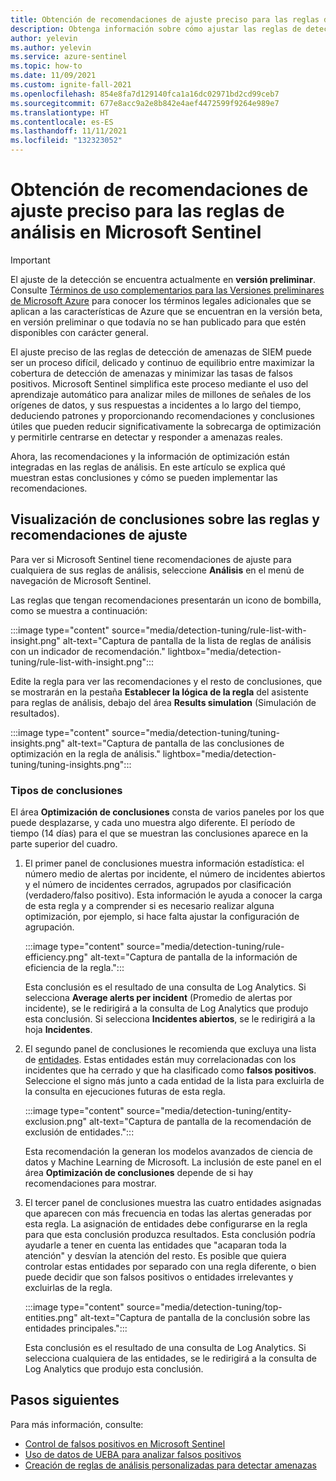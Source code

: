 ```yaml
---
title: Obtención de recomendaciones de ajuste preciso para las reglas de análisis en Microsoft Sentinel
description: Obtenga información sobre cómo ajustar las reglas de detección de amenazas en Microsoft Sentinel mediante el uso de recomendaciones generadas automáticamente para reducir los falsos positivos y, al mismo tiempo, mantener la cobertura de detección de amenazas.
author: yelevin
ms.author: yelevin
ms.service: azure-sentinel
ms.topic: how-to
ms.date: 11/09/2021
ms.custom: ignite-fall-2021
ms.openlocfilehash: 854e8fa7d129140fca1a16dc02971bd2cd99ceb7
ms.sourcegitcommit: 677e8acc9a2e8b842e4aef4472599f9264e989e7
ms.translationtype: HT
ms.contentlocale: es-ES
ms.lasthandoff: 11/11/2021
ms.locfileid: "132323052"
---
```

# <a name="get-fine-tuning-recommendations-for-your-analytics-rules-in-microsoft-sentinel"></a>Obtención de recomendaciones de ajuste preciso para las reglas de análisis en Microsoft Sentinel

> [!IMPORTANT]
>
> El ajuste de la detección se encuentra actualmente en **versión preliminar**. Consulte [Términos de uso complementarios para las Versiones preliminares de Microsoft Azure](https://azure.microsoft.com/support/legal/preview-supplemental-terms/) para conocer los términos legales adicionales que se aplican a las características de Azure que se encuentran en la versión beta, en versión preliminar o que todavía no se han publicado para que estén disponibles con carácter general.

El ajuste preciso de las reglas de detección de amenazas de SIEM puede ser un proceso difícil, delicado y continuo de equilibrio entre maximizar la cobertura de detección de amenazas y minimizar las tasas de falsos positivos. Microsoft Sentinel simplifica este proceso mediante el uso del aprendizaje automático para analizar miles de millones de señales de los orígenes de datos, y sus respuestas a incidentes a lo largo del tiempo, deduciendo patrones y proporcionando recomendaciones y conclusiones útiles que pueden reducir significativamente la sobrecarga de optimización y permitirle centrarse en detectar y responder a amenazas reales.

Ahora, las recomendaciones y la información de optimización están integradas en las reglas de análisis. En este artículo se explica qué muestran estas conclusiones y cómo se pueden implementar las recomendaciones.

## <a name="view-rule-insights-and-tuning-recommendations"></a>Visualización de conclusiones sobre las reglas y recomendaciones de ajuste

Para ver si Microsoft Sentinel tiene recomendaciones de ajuste para cualquiera de sus reglas de análisis, seleccione **Análisis** en el menú de navegación de Microsoft Sentinel.

Las reglas que tengan recomendaciones presentarán un icono de bombilla, como se muestra a continuación:

:::image type="content" source="media/detection-tuning/rule-list-with-insight.png" alt-text="Captura de pantalla de la lista de reglas de análisis con un indicador de recomendación." lightbox="media/detection-tuning/rule-list-with-insight.png":::

Edite la regla para ver las recomendaciones y el resto de conclusiones, que se mostrarán en la pestaña **Establecer la lógica de la regla** del asistente para reglas de análisis, debajo del área **Results simulation** (Simulación de resultados).

:::image type="content" source="media/detection-tuning/tuning-insights.png" alt-text="Captura de pantalla de las conclusiones de optimización en la regla de análisis." lightbox="media/detection-tuning/tuning-insights.png":::

### <a name="types-of-insights"></a>Tipos de conclusiones

El área **Optimización de conclusiones** consta de varios paneles por los que puede desplazarse, y cada uno muestra algo diferente. El período de tiempo (14 días) para el que se muestran las conclusiones aparece en la parte superior del cuadro.

1. El primer panel de conclusiones muestra información estadística: el número medio de alertas por incidente, el número de incidentes abiertos y el número de incidentes cerrados, agrupados por clasificación (verdadero/falso positivo). Esta información le ayuda a conocer la carga de esta regla y a comprender si es necesario realizar alguna optimización, por ejemplo, si hace falta ajustar la configuración de agrupación.

    :::image type="content" source="media/detection-tuning/rule-efficiency.png" alt-text="Captura de pantalla de la información de eficiencia de la regla.":::

    Esta conclusión es el resultado de una consulta de Log Analytics. Si selecciona **Average alerts per incident** (Promedio de alertas por incidente), se le redirigirá a la consulta de Log Analytics que produjo esta conclusión. Si selecciona **Incidentes abiertos**, se le redirigirá a la hoja **Incidentes**.

1. El segundo panel de conclusiones le recomienda que excluya una lista de [entidades](entities-in-azure-sentinel.md). Estas entidades están muy correlacionadas con los incidentes que ha cerrado y que ha clasificado como **falsos positivos**. Seleccione el signo más junto a cada entidad de la lista para excluirla de la consulta en ejecuciones futuras de esta regla. 

    :::image type="content" source="media/detection-tuning/entity-exclusion.png" alt-text="Captura de pantalla de la recomendación de exclusión de entidades.":::

    Esta recomendación la generan los modelos avanzados de ciencia de datos y Machine Learning de Microsoft. La inclusión de este panel en el área **Optimización de conclusiones** depende de si hay recomendaciones para mostrar.

1. El tercer panel de conclusiones muestra las cuatro entidades asignadas que aparecen con más frecuencia en todas las alertas generadas por esta regla. La asignación de entidades debe configurarse en la regla para que esta conclusión produzca resultados. Esta conclusión podría ayudarle a tener en cuenta las entidades que "acaparan toda la atención" y desvían la atención del resto. Es posible que quiera controlar estas entidades por separado con una regla diferente, o bien puede decidir que son falsos positivos o entidades irrelevantes y excluirlas de la regla.

    :::image type="content" source="media/detection-tuning/top-entities.png" alt-text="Captura de pantalla de la conclusión sobre las entidades principales.":::

    Esta conclusión es el resultado de una consulta de Log Analytics. Si selecciona cualquiera de las entidades, se le redirigirá a la consulta de Log Analytics que produjo esta conclusión.

## <a name="next-steps"></a>Pasos siguientes

Para más información, consulte:
- [Control de falsos positivos en Microsoft Sentinel](false-positives.md)
- [Uso de datos de UEBA para analizar falsos positivos](investigate-with-ueba.md#use-ueba-data-to-analyze-false-positives)
- [Creación de reglas de análisis personalizadas para detectar amenazas](detect-threats-custom.md)
